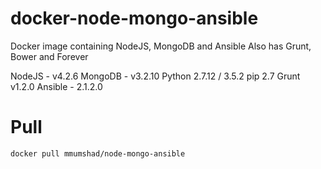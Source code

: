 # docker-node-mongo-ansible
Docker image containing NodeJS, MongoDB and Ansible
Also has Grunt, Bower and  Forever

NodeJS - v4.2.6
MongoDB - v3.2.10
Python 2.7.12 / 3.5.2
pip 2.7
Grunt v1.2.0
Ansible - 2.1.2.0

# Pull
```
docker pull mmumshad/node-mongo-ansible
```
